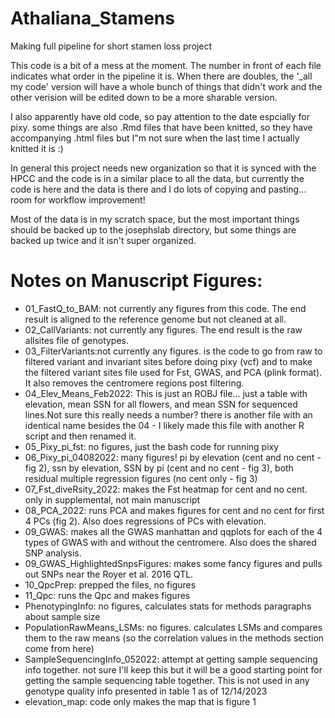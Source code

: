 # Athaliana_Stamens
Making full pipeline for short stamen loss project

This code is a bit of a mess at the moment. The number in front of each file indicates what order in the pipeline it is. When there are doubles, the '_all my code' version will have a whole bunch of things that didn't work and the other verision will be edited down to be a more sharable version.

I also apparently have old code, so pay attention to the date espcially for pixy. some things are also .Rmd files that have been knitted, so they have accompanying .html files but I"m not sure when the last time I actually knitted it is :)

In general this project needs new organization so that it is synced with the HPCC and the code is in a similar place to all the data, but currently the code is here and the data is there and I do lots of copying and pasting... room for workflow improvement!

Most of the data is in my scratch space, but the most important things should be backed up to the josephslab directory, but some things are backed up twice and it isn't super organized. 

# Notes on Manuscript Figures:
- 01_FastQ_to_BAM: not currently any figures from this code. The end result is aligned to the reference genome but not cleaned at all.
- 02_CallVariants: not currently any figures. The end result is the raw allsites file of genotypes.
- 03_FilterVariants:not currently any figures. is the code to go from raw to filtered variant and invariant sites before doing pixy (vcf) and to make the filtered variant sites file used for Fst, GWAS, and PCA (plink format). It also removes the centromere regions post filtering.
- 04_Elev_Means_Feb2022: This is just an ROBJ file... just a table with elevation, mean SSN for all flowers, and mean SSN for sequenced lines.Not sure this really needs a number? there is another file with an identical name besides the 04 - I likely made this file with another R script and then renamed it.
- 05_Pixy_pi_fst: no figures, just the bash code for running pixy
- 06_Pixy_pi_04082022: many figures! pi by elevation (cent and no cent - fig 2), ssn by elevation, SSN by pi (cent and no cent - fig 3), both residual multiple regression figures (no cent only - fig 3) 
- 07_Fst_diveRsity_2022: makes the Fst heatmap for cent and no cent. only in supplemental, not main manuscript
- 08_PCA_2022: runs PCA and makes figures for cent and no cent for first 4 PCs (fig 2). Also does regressions of PCs with elevation.
- 09_GWAS: makes all the GWAS manhattan and qqplots for each of the 4 types of GWAS with and without the centromere. Also does the shared SNP analysis.
- 09_GWAS_HighlightedSnpsFigures: makes some fancy figures and pulls out SNPs near the Royer et al. 2016 QTL.
- 10_QpcPrep: prepped the files, no figures
- 11_Qpc: runs the Qpc and makes figures
- PhenotypingInfo: no figures, calculates stats for methods paragraphs about sample size
- PopulationRawMeans_LSMs: no figures. calculates LSMs and compares them to the raw means (so the correlation values in the methods section come from here)
- SampleSequencingInfo_052022: attempt at getting sample sequencing info together. not sure I'll keep this but it will be a good starting point for getting the sample sequencing table together. This is not used in any genotype quality info presented in table 1 as of 12/14/2023
- elevation_map: code only makes the map that is figure 1